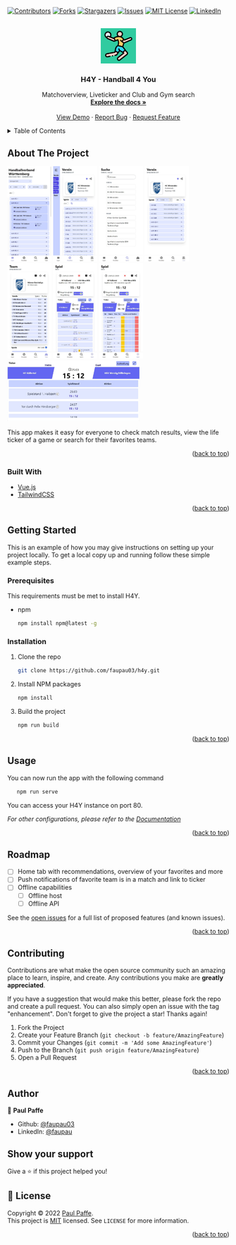 <div id="top"></div>

[![Contributors][contributors-shield]][contributors-url]
[![Forks][forks-shield]][forks-url]
[![Stargazers][stars-shield]][stars-url]
[![Issues][issues-shield]][issues-url]
[![MIT License][license-shield]][license-url]
[![LinkedIn][linkedin-shield]][linkedin-url]



<!-- PROJECT LOGO -->
<br />
<div align="center">
  <a href="https://github.com/faupau03/h4y">
    <img src="public/pwa-512x512.png" alt="Logo" width="80" height="80">
  </a>

<h3 align="center">H4Y - Handball 4 You</h3>

  <p align="center">
    Matchoverview, Liveticker and Club and Gym search
    <br />
    <a href="https://github.com/faupau03/h4y"><strong>Explore the docs »</strong></a>
    <br />
    <br />
    <a href="https://h4y.netlify.app">View Demo</a>
    ·
    <a href="https://github.com/faupau03/h4y/issues">Report Bug</a>
    ·
    <a href="https://github.com/faupau03/h4y/issues">Request Feature</a>
  </p>
</div>



<!-- TABLE OF CONTENTS -->
<details>
  <summary>Table of Contents</summary>
  <ol>
    <li>
      <a href="#about-the-project">About The Project</a>
      <ul>
        <li><a href="#built-with">Built With</a></li>
      </ul>
    </li>
    <li>
      <a href="#getting-started">Getting Started</a>
      <ul>
        <li><a href="#prerequisites">Prerequisites</a></li>
        <li><a href="#installation">Installation</a></li>
      </ul>
    </li>
    <li><a href="#usage">Usage</a></li>
    <li><a href="#roadmap">Roadmap</a></li>
    <li><a href="#contributing">Contributing</a></li>
    <li><a href="#license">License</a></li>
    <li><a href="#contact">Contact</a></li>
    <li><a href="#acknowledgments">Acknowledgments</a></li>
  </ol>
</details>



<!-- ABOUT THE PROJECT -->
## About The Project

<p>
  <img src="img/Leagues.jpeg" alt="Leagues" width="100"/>
  <img src="img/Favorites.jpeg" alt="Favorites" width="100"/>
  <img src="img/Search.jpeg" alt="Search" width="100"/>
  <img src="img/Club.jpeg" alt="Club" width="100"/>
  <img src="img/Team.jpeg" alt="Team" width="100"/>
  <img src="img/Ticker.jpeg" alt="Match" width="100"/>
  <img src="img/Ticker_lineup.jpeg" alt="Match Lineup" width="100"/>
  <img src="img/Ticker_full.jpeg" alt="Ticker" width="300"/>
</p>

This app makes it easy for everyone to check match results, view the life ticker of a game or search for their favorites teams.

<p align="right">(<a href="#top">back to top</a>)</p>



### Built With

* [Vue.js](https://vuejs.org/)
* [TailwindCSS](https://tailwindcss.com/)

<p align="right">(<a href="#top">back to top</a>)</p>



<!-- GETTING STARTED -->
## Getting Started

This is an example of how you may give instructions on setting up your project locally.
To get a local copy up and running follow these simple example steps.

### Prerequisites

This requirements must be met to install H4Y.
* npm
  ```sh
  npm install npm@latest -g
  ```

### Installation

1. Clone the repo
   ```sh
   git clone https://github.com/faupau03/h4y.git
   ```
2. Install NPM packages
   ```sh
   npm install
   ```
3. Build the project
   ```sh
   npm run build
   ```

<p align="right">(<a href="#top">back to top</a>)</p>



<!-- USAGE EXAMPLES -->
## Usage

You can now run the app with the following command
```sh
   npm run serve
   ```
You can access your H4Y instance on port 80.

_For other configurations, please refer to the [Documentation](https://github.com/faupau03/h4y)_

<p align="right">(<a href="#top">back to top</a>)</p>



<!-- ROADMAP -->
## Roadmap

- [ ] Home tab with recommendations, overview of your favorites and more
- [ ] Push notifications of favorite team is in a match and link to ticker
- [ ] Offline capabilities
    - [ ] Offline host
    - [ ] Offline API

See the [open issues](https://github.com/faupau03/h4y/issues) for a full list of proposed features (and known issues).

<p align="right">(<a href="#top">back to top</a>)</p>



<!-- CONTRIBUTING -->
## Contributing

Contributions are what make the open source community such an amazing place to learn, inspire, and create. Any contributions you make are **greatly appreciated**.

If you have a suggestion that would make this better, please fork the repo and create a pull request. You can also simply open an issue with the tag "enhancement".
Don't forget to give the project a star! Thanks again!

1. Fork the Project
2. Create your Feature Branch (`git checkout -b feature/AmazingFeature`)
3. Commit your Changes (`git commit -m 'Add some AmazingFeature'`)
4. Push to the Branch (`git push origin feature/AmazingFeature`)
5. Open a Pull Request

<p align="right">(<a href="#top">back to top</a>)</p>





<!-- MARKDOWN LINKS & IMAGES -->
<!-- https://www.markdownguide.org/basic-syntax/#reference-style-links -->
[contributors-shield]: https://img.shields.io/github/contributors/faupau03/h4y.svg?style=for-the-badge
[contributors-url]: https://github.com/faupau03/h4y/graphs/contributors
[forks-shield]: https://img.shields.io/github/forks/faupau03/h4y.svg?style=for-the-badge
[forks-url]: https://github.com/faupau03/h4y/network/members
[stars-shield]: https://img.shields.io/github/stars/faupau03/h4y.svg?style=for-the-badge
[stars-url]: https://github.com/faupau03/h4y/stargazers
[issues-shield]: https://img.shields.io/github/issues/faupau03/h4y.svg?style=for-the-badge
[issues-url]: https://github.com/faupau03/h4y/issues
[license-shield]: https://img.shields.io/github/license/faupau03/h4y.svg?style=for-the-badge
[license-url]: https://github.com/faupau03/h4y/blob/master/LICENSE
[linkedin-shield]: https://img.shields.io/badge/-LinkedIn-black.svg?style=for-the-badge&logo=linkedin&colorB=555
[linkedin-url]: https://linkedin.com/in/faupau
[product-screenshot]: images/screenshot.png


## Author

👤 **Paul Paffe**

* Github: [@faupau03](https://github.com/faupau03)
* LinkedIn: [@faupau](https://linkedin.com/in/faupau)

## Show your support

Give a ⭐️ if this project helped you!

## 📝 License

Copyright © 2022 [Paul Paffe](https://github.com/faupau03).<br />
This project is [MIT](https://opensource.org/licenses/MIT) licensed.
See `LICENSE` for more information.

<p align="right">(<a href="#top">back to top</a>)</p>
